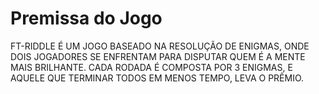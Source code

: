 # Premissa do Jogo

FT-RIDDLE É UM JOGO BASEADO NA RESOLUÇÃO DE ENIGMAS, ONDE DOIS JOGADORES SE ENFRENTAM PARA DISPUTAR QUEM É A MENTE MAIS BRILHANTE. CADA RODADA É COMPOSTA POR 3 ENIGMAS, E AQUELE QUE TERMINAR TODOS EM MENOS TEMPO, LEVA O PRÊMIO.

